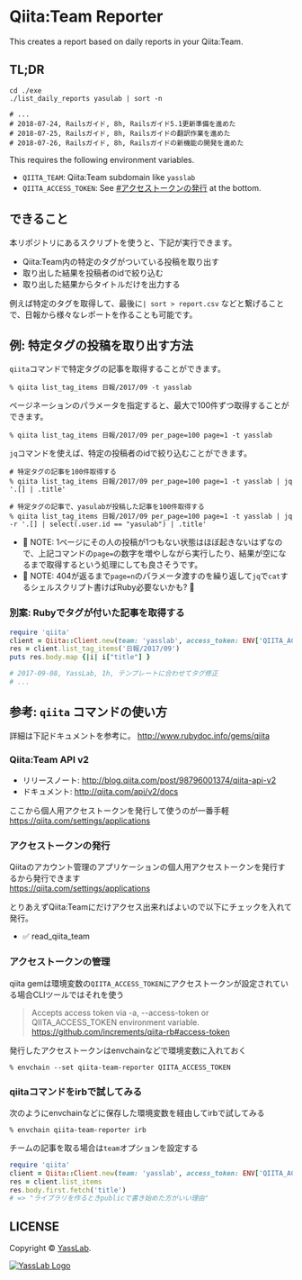 # Qiita:Team Reporter

This creates a report based on daily reports in your Qiita:Team.

## TL;DR

```shell
cd ./exe
./list_daily_reports yasulab | sort -n

# ...
# 2018-07-24, Railsガイド, 8h, Railsガイド5.1更新準備を進めた
# 2018-07-25, Railsガイド, 8h, Railsガイドの翻訳作業を進めた
# 2018-07-26, Railsガイド, 8h, Railsガイドの新機能の開発を進めた
```

This requires the following environment variables.

- `QIITA_TEAM`: Qiita:Team subdomain like `yasslab`
- `QIITA_ACCESS_TOKEN`: See [#アクセストークンの発行](#アクセストークンの発行) at the bottom.

## できること

本リポジトリにあるスクリプトを使うと、下記が実行できます。

- Qiita:Team内の特定のタグがついている投稿を取り出す
- 取り出した結果を投稿者のidで絞り込む
- 取り出した結果からタイトルだけを出力する

例えば特定のタグを取得して、最後に`| sort > report.csv` などと繋げることで、日報から様々なレポートを作ることも可能です。

## 例: 特定タグの投稿を取り出す方法

`qiita`コマンドで特定タグの記事を取得することができます。

```
% qiita list_tag_items 日報/2017/09 -t yasslab
```

ページネーションのパラメータを指定すると、最大で100件ずつ取得することができます。

```
% qiita list_tag_items 日報/2017/09 per_page=100 page=1 -t yasslab 
```

`jq`コマンドを使えば、特定の投稿者のidで絞り込むことができます。

```
# 特定タグの記事を100件取得する
% qiita list_tag_items 日報/2017/09 per_page=100 page=1 -t yasslab | jq '.[] | .title'

# 特定タグの記事で、yasulabが投稿した記事を100件取得する
% qiita list_tag_items 日報/2017/09 per_page=100 page=1 -t yasslab | jq -r '.[] | select(.user.id == "yasulab") | .title'
```

- :memo: NOTE: 1ページにその人の投稿が1つもない状態はほぼ起きないはずなので、上記コマンドの`page=`の数字を増やしながら実行したり、結果が空になるまで取得するという処理にしても良さそうです。
- :memo: NOTE: 404が返るまで`page=n`のパラメータ渡すのを繰り返して`jq`で`cat`するシェルスクリプト書けばRuby必要ないかも? 🤔

### 別案: Rubyでタグが付いた記事を取得する

```rb
require 'qiita'
client = Qiita::Client.new(team: 'yasslab', access_token: ENV['QIITA_ACCESS_TOKEN'])
res = client.list_tag_items('日報/2017/09')
puts res.body.map {|i| i["title"] }

# 2017-09-08, YassLab, 1h, テンプレートに合わせてタグ修正
# ...
```

## 参考: `qiita` コマンドの使い方

詳細は下記ドキュメントを参考に。
http://www.rubydoc.info/gems/qiita

### Qiita:Team API v2

- リリースノート: http://blog.qiita.com/post/98796001374/qiita-api-v2
- ドキュメント: http://qiita.com/api/v2/docs

ここから個人用アクセストークンを発行して使うのが一番手軽   
https://qiita.com/settings/applications

### アクセストークンの発行

Qiitaのアカウント管理のアプリケーションの個人用アクセストークンを発行するから発行できます   
https://qiita.com/settings/applications

とりあえずQiita:Teamにだけアクセス出来ればよいので以下にチェックを入れて発行。

- :white_check_mark: read_qiita_team

### アクセストークンの管理

qiita gemは環境変数の`QIITA_ACCESS_TOKEN`にアクセストークンが設定されている場合CLIツールではそれを使う

> Accepts access token via -a, --access-token or QIITA_ACCESS_TOKEN environment variable.
https://github.com/increments/qiita-rb#access-token

発行したアクセストークンはenvchainなどで環境変数に入れておく

```
% envchain --set qiita-team-reporter QIITA_ACCESS_TOKEN
```

### qiitaコマンドをirbで試してみる

次のようにenvchainなどに保存した環境変数を経由してirbで試してみる

```
% envchain qiita-team-reporter irb
```

チームの記事を取る場合は`team`オプションを設定する

```rb
require 'qiita'
client = Qiita::Client.new(team: 'yasslab', access_token: ENV['QIITA_ACCESS_TOKEN'])
res = client.list_items
res.body.first.fetch('title')
# => "ライブラリを作るときpublicで書き始めた方がいい理由"
```

## LICENSE

Copyright &copy; [YassLab](https://yasslab.jp/).

[![YassLab Logo](https://yasslab.jp/img/logo_rect_copy.png)](https://yasslab.jp/)

